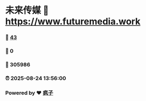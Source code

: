 # 未来传媒 :link: https://www.futuremedia.work 
### :page_facing_up: [43](https://www.futuremedia.work/tag.html) 
### :speech_balloon: 0 
### :hibiscus: 305986 
### :alarm_clock: 2025-08-24 13:56:00 
### Powered by :heart: [疯子](https://github.com/granthuang999/Gmeek)

